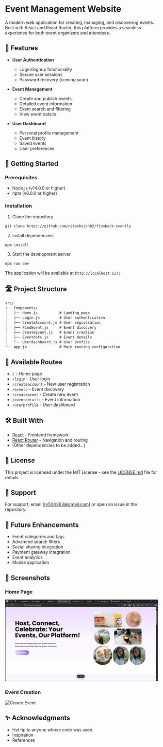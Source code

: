 # Event Management Website

A modern web application for creating, managing, and discovering events. Built with React and React Router, this platform provides a seamless experience for both event organizers and attendees.

## 🌟 Features

- **User Authentication**
  - Login/Signup functionality
  - Secure user sessions
  - Password recovery (coming soon)

- **Event Management**
  - Create and publish events
  - Detailed event information
  - Event search and filtering
  - View event details

- **User Dashboard**
  - Personal profile management
  - Event history
  - Saved events
  - User preferences

## 🚀 Getting Started

### Prerequisites
- Node.js (v14.0.0 or higher)
- npm (v6.0.0 or higher)

### Installation

1. Clone the repository
```bash
git clone https://github.com/riteshvish02/fibohack-evently
```

2. Install dependencies
```bash
npm install
```

3. Start the development server
```bash
npm run dev
```

The application will be available at `http://localhost:5173`

## 🛣️ Project Structure

```
src/
├── Components/
│   ├── Home.js          # Landing page
│   ├── Login.js         # User authentication
│   ├── CreateAccount.js # User registration
│   ├── FindEvent.js     # Event discovery
│   ├── CreateEvent.js   # Event creation
│   ├── Eventdets.js     # Event details
│   └── Userdashboard.js # User profile
└── App.js               # Main routing configuration
```

## 🔄 Available Routes

- `/` - Home page
- `/login` - User login
- `/createaccount` - New user registration
- `/events` - Event discovery
- `/createevent` - Create new event
- `/eventdetails` - Event information
- `/userprofile` - User dashboard

## 🛠️ Built With

- [React](https://reactjs.org/) - Frontend framework
- [React Router](https://reactrouter.com/) - Navigation and routing
- [Other dependencies to be added...]



## 📜 License

This project is licensed under the MIT License - see the [LICENSE.md](LICENSE.md) file for details

## 🤝 Support

For support, email [rv504263@gmail.com] or open an issue in the repository.

## 🔮 Future Enhancements

- Event categories and tags
- Advanced search filters
- Social sharing integration
- Payment gateway integration
- Event analytics
- Mobile application

## 📸 Screenshots
### Home Page
![Home Page](public/images/image.png)

### Event Creation
![Create Event](./screenshots/create-event.png)



## ✨ Acknowledgments

- Hat tip to anyone whose code was used
- Inspiration
- References
